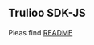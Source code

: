## Trulioo SDK-JS

Pleas find [README](https://github.com/Trulioo/sdk-js/blob/master/javascript/README.md)
